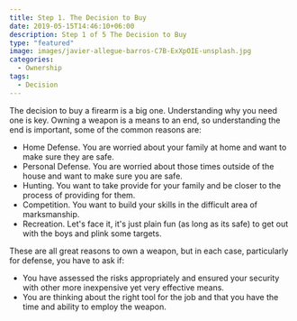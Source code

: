 ```yaml
---
title: Step 1. The Decision to Buy
date: 2019-05-15T14:46:10+06:00
description: Step 1 of 5 The Decision to Buy
type: "featured"
image: images/javier-allegue-barros-C7B-ExXpOIE-unsplash.jpg
categories: 
  - Ownership
tags:
  - Decision
---
```


The decision to buy a firearm is a big one. Understanding why you need one is
key. Owning a weapon is a means to an end, so understanding the end is
important, some of the common reasons are:

- Home Defense. You are worried about your family at home and want to make sure
    they are safe.
- Personal Defense. You are worried about those times outside of the house and
    want to make sure you are safe.
- Hunting. You want to take provide for your family and be closer to the
    process of providing for them.
- Competition. You want to build your skills in the difficult area of
    marksmanship.
- Recreation. Let's face it, it's just plain fun (as long as its safe) to get
    out with the boys and plink some targets.

These are all great reasons to own a weapon, but in each case, particularly for
defense, you have to ask if:

- You have assessed the risks appropriately and ensured your security with
    other more inexpensive yet very effective means.
- You are thinking about the right tool for the job and that you have the time
    and ability to employ the weapon.
